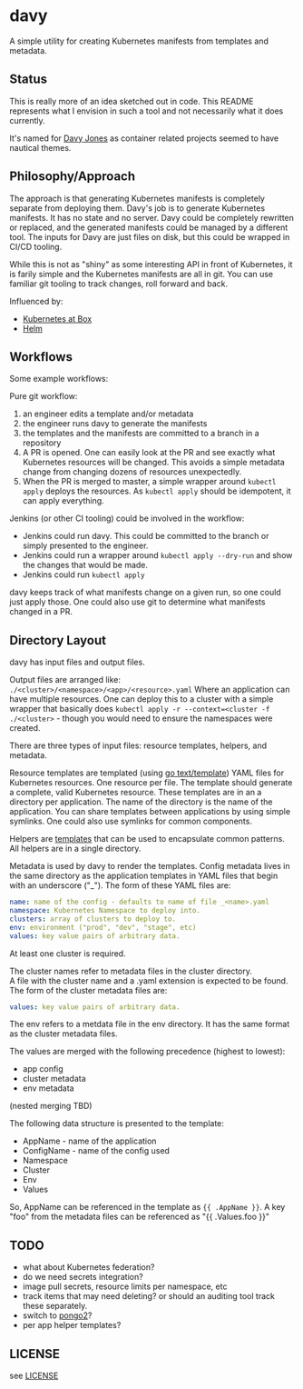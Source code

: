 # davy

A simple utility for creating Kubernetes manifests from templates and metadata.

## Status

This is really more of an idea sketched out in code. This README represents what
I envision in such a tool and not necessarily what it does currently.

It's named for [Davy Jones](https://en.wikipedia.org/wiki/Davy_Jones%27_Locker)
as container related projects seemed to have nautical themes.

## Philosophy/Approach

The approach is that generating Kubernetes manifests is completely separate from
deploying them. Davy's job is to generate Kubernetes manifests. It has no state
and no server. Davy could be completely rewritten or replaced, and the 
generated manifests could be managed by a different tool. The inputs for Davy
are just files on disk, but this could be wrapped in CI/CD tooling.

While this is not as "shiny" as some interesting API in front of Kubernetes, it
is farily simple and the Kubernetes manifests are all in git. You can use familiar
git tooling to track changes, roll forward and back.

Influenced by:
- [Kubernetes at Box](https://blog.box.com/blog/kubernetes-box-microservices-maximum-velocity/)
- [Helm](https://github.com/kubernetes/helm)

## Workflows

Some example workflows:

Pure git workflow:
1. an engineer edits a template and/or metadata
2. the engineer runs davy to generate the manifests
3. the templates and the manifests are committed to a branch in a repository
4. A PR is opened. One can easily look at the PR and see exactly what Kubernetes
resources will be changed.  This avoids a simple metadata change from
changing dozens of resources unexpectedly.
5. When the PR is merged to master, a simple wrapper around `kubectl apply`
deploys the resources. As `kubectl apply` should be idempotent, it can apply 
everything.

Jenkins (or other CI tooling) could be involved in the workflow:
- Jenkins could run davy. This could be committed to the branch or simply
presented to the engineer.
- Jenkins could run a wrapper around `kubectl apply --dry-run` and show the 
changes that would be made.
- Jenkins could run `kubectl apply`

davy keeps track of what manifests change on a given run, so one could just apply 
those. One could also use git to determine what manifests changed in a PR.

## Directory Layout

davy has input files and output files.  

Output files are arranged like: `./<cluster>/<namespace>/<app>/<resource>.yaml`
Where an application can have multiple resources. One can deploy this to a cluster
with a simple wrapper that basically does 
`kubectl apply -r --context=<cluster -f ./<cluster>` - though you would need to 
ensure the namespaces were created.

There are three types of input files: resource templates, helpers, and metadata.

Resource templates are templated (using 
[go text/template](https://golang.org/pkg/text/template/)) 
YAML files for Kubernetes resources. One resource per file.  The template should
generate a complete, valid Kubernetes resource.  These templates are in an a directory
per application. The name of the directory is the name of the application.  You
can share templates between applications by using simple symlinks. One could also
use symlinks for common components.

Helpers are [templates](https://golang.org/pkg/text/template/#example_Template_helpers)
that can be used to encapsulate common patterns. All helpers are in a single
directory. 

Metadata is used by davy to render the templates. Config metadata lives in
the same directory as the application templates in YAML files that begin with
an underscore ("\_").  The form of these YAML files are:

```yaml
name: name of the config - defaults to name of file _<name>.yaml
namespace: Kubernetes Namespace to deploy into.
clusters: array of clusters to deploy to.
env: environment ("prod", "dev", "stage", etc)
values: key value pairs of arbitrary data.
```
At least one cluster is required.

The  cluster names refer to metadata files in the cluster directory.  
A file with the cluster name and a .yaml extension is expected to be found. The
form of the cluster metadata files are:

```yaml
values: key value pairs of arbitrary data.
```
The env refers to a metdata file in the env directory.  It has the same format 
as the cluster metadata files.

The values are merged with the following precedence (highest to lowest):
- app config
- cluster metadata
- env metadata

(nested merging TBD)

The following data structure is presented to the template:

* AppName - name of the application
* ConfigName - name of the config used
* Namespace
* Cluster  
* Env
* Values

So, AppName can be referenced in the template as `{{ .AppName }}`. A key "foo" from
the metadata files can be referenced as "{{ .Values.foo }}"


## TODO
- what about Kubernetes federation?
- do we need secrets integration?
- image pull secrets, resource limits per namespace, etc
- track items that may need deleting? or should an auditing tool track these 
separately.
- switch to [pongo2](https://github.com/flosch/pongo2)?
- per app helper templates?


## LICENSE
see [LICENSE](./LICENSE)
